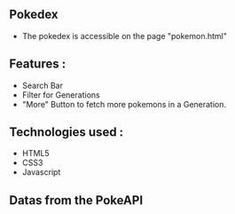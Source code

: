 ## Pokedex

- The pokedex is accessible on the page "pokemon.html"

## Features :
- Search Bar
- Filter for Generations
- "More" Button to fetch more pokemons in a Generation.

## Technologies used :
- HTML5
- CSS3
- Javascript

## Datas from the PokeAPI
